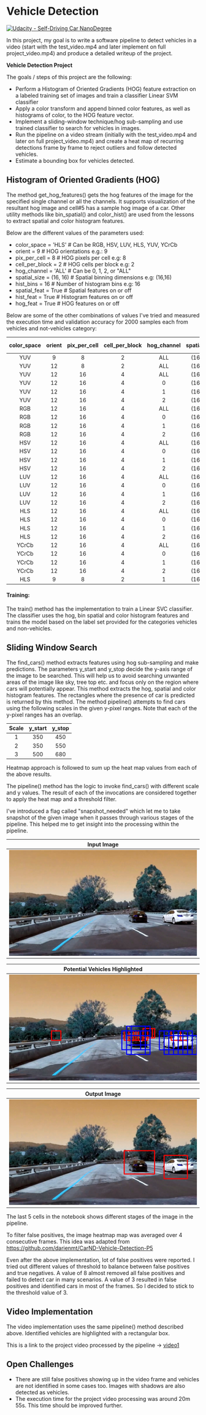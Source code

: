 # Vehicle Detection
[![Udacity - Self-Driving Car NanoDegree](https://s3.amazonaws.com/udacity-sdc/github/shield-carnd.svg)](http://www.udacity.com/drive)


In this project, my goal is to write a software pipeline to detect vehicles in a video (start with the test_video.mp4 and later implement on full project_video.mp4) and produce a detailed writeup of the project. 

**Vehicle Detection Project**

The goals / steps of this project are the following:

* Perform a Histogram of Oriented Gradients (HOG) feature extraction on a labeled training set of images and train a classifier Linear SVM classifier
* Apply a color transform and append binned color features, as well as histograms of color, to the HOG feature vector. 
* Implement a sliding-window technique/hog sub-sampling and use trained classifier to search for vehicles in images.
* Run the pipeline on a video stream (initially with the test_video.mp4 and later on full project_video.mp4) and create a heat map of recurring detections frame by frame to reject outliers and follow detected vehicles.
* Estimate a bounding box for vehicles detected.

[//]: # (Image References)
[image1]: ./output_images/input_image890.jpg
[image2]: ./output_images/output_image_with_boxes_image890.jpg
[image3]: ./output_images/output_image890.jpg
[image4]: ./output_images/output_image890.jpg

[video1]: ./vehicles_tracked_on_project_video.mp4	

## Histogram of Oriented Gradients (HOG)
The method get_hog_features() gets the hog features of the image for the specified single channel or all the channels. It supports visualization of the resultant hog image and cell#5 has a sample hog image of a car. Other utility methods like bin_spatial() and color_hist() are used from the lessons to extract spatial and color histogram features.

Below are the different values of the parameters used:
* color_space = 'HLS' # Can be RGB, HSV, LUV, HLS, YUV, YCrCb
* orient = 9  # HOG orientations  e.g.: 9
* pix_per_cell = 8 # HOG pixels per cell e.g: 8
* cell_per_block = 2 # HOG cells per block e.g: 2
* hog_channel = 'ALL' # Can be 0, 1, 2, or "ALL"
* spatial_size = (16, 16) # Spatial binning dimensions e.g: (16,16)
* hist_bins = 16    # Number of histogram bins e.g: 16
* spatial_feat = True # Spatial features on or off
* hist_feat = True # Histogram features on or off
* hog_feat = True # HOG features on or off


Below are some of the other combinations of values I've tried and measured the execution time and validation accuracy for 2000 samples each from vehicles and not-vehicles category:

color_space | orient | pix_per_cell | cell_per_block | hog_channel | spatial_size | hist_bins | Execution Time | Validation Accuracy |
:--:|:--:|:--:|:--:|:--:|:--:|:--:|:--:|:--:|
YUV | 9 | 8 | 2 | ALL | (16, 16) | 16 | 56.69 | 0.9775 |
YUV | 12 | 8 | 2 | ALL | (16, 16) | 16 | 60.31 | 0.97 |
YUV | 12 | 16 | 4 | ALL | (16, 16) | 16 | 21.49 | 0.9762 |
YUV | 12 | 16 | 4 | 0 | (16, 16) | 16 | 12.03 | 0.9788 |
YUV | 12 | 16 | 4 | 1 | (16, 16) | 16 | 11.76 | 0.9538 |
YUV | 12 | 16 | 4 | 2 | (16, 16) | 16 | 11.92 | 0.9612 |
RGB | 12 | 16 | 4 | ALL | (16, 16) | 16 | 21.14 | 0.9838 |
RGB | 12 | 16 | 4 | 0 | (16, 16) | 16 | 11.93 | 0.9788 |
RGB | 12 | 16 | 4 | 1 | (16, 16) | 16 | 12.17 | 0.965 |
RGB | 12 | 16 | 4 | 2 | (16, 16) | 16 | 11.83 | 0.965 |
HSV | 12 | 16 | 4 | ALL | (16, 16) | 16 | 20.44 | 0.9775 |
HSV | 12 | 16 | 4 | 0 | (16, 16) | 16 | 12.05 | 0.955 |
HSV | 12 | 16 | 4 | 1 | (16, 16) | 16 | 11.61 | 0.975 |
HSV | 12 | 16 | 4 | 2 | (16, 16) | 16 | 11.86 | 0.9825 |
LUV | 12 | 16 | 4 | ALL | (16, 16) | 16 | 22.16 | 0.9825 |
LUV | 12 | 16 | 4 | 0 | (16, 16) | 16 | 12.95 | 0.9762 |
LUV | 12 | 16 | 4 | 1 | (16, 16) | 16 | 12.92 | 0.9562 |
LUV | 12 | 16 | 4 | 2 | (16, 16) | 16 | 12.94 | 0.9588 |
HLS | 12 | 16 | 4 | ALL | (16, 16) | 16 | 20.65 | 0.9838 |
HLS | 12 | 16 | 4 | 0 | (16, 16) | 16 | 11.67 | 0.9612 |
HLS | 12 | 16 | 4 | 1 | (16, 16) | 16 | 11.33 | 0.975 |
HLS | 12 | 16 | 4 | 2 | (16, 16) | 16 | 12.25 | 0.9762 |
YCrCb | 12 | 16 | 4 | ALL | (16, 16) | 16 | 20.71 | 0.9788 |
YCrCb | 12 | 16 | 4 | 0 | (16, 16) | 16 | 11.59 | 0.9688 |
YCrCb | 12 | 16 | 4 | 1 | (16, 16) | 16 | 12.49 | 0.96 |
YCrCb | 12 | 16 | 4 | 2 | (16, 16) | 16 | 11.98 | 0.955 |
HLS | 9 | 8 | 2 | 1 | (16, 16) | 16 | 21.79 | 0.9838 |

#### Training:
The train() method has the implementation to train a Linear SVC classifier. The classifier uses the hog, bin spatial and color histogram features and trains the model based on the label set provided for the categories vehicles and non-vehicles.


## Sliding Window Search
The find_cars() method extracts features using hog sub-sampling and make predictions.
 The parameters y_start and y_stop decide the y-axis range of the image to be searched. This will help us to avoid searching unwanted areas of the image like sky, tree top etc. and focus only on the region where cars will potentially appear. 
This method extracts the hog, spatial and color histogram features. The rectangles where the presence of car is predicted is returned by this method.
The method pipeline() attempts to find cars using the following scales in the given y-pixel ranges. Note that each of the y-pixel ranges has an overlap.

Scale|y_start|y_stop|
:--:|:--:|:--:|
1 | 350 | 450|
2 | 350 | 550|
3 | 500 | 680|

Heatmap approach is followed to sum up the heat map values from each of the above results.


The pipeline() method has the logic to invoke find_cars() with different scale and y values. The result of each of the invocations are considered together to apply the heat map and a threshold filter.

I've introduced a flag called "snapshot_needed" which let me to take snapshot of the given image when it passes through various stages of the pipeline. This helped me to get insight into the processing within the pipeline. 

|Input Image|
:--:|
![alt text][image1] |

| Potential Vehicles Highlighted |
:--:|
![alt text][image2] |

| Output Image|
:--:|
![alt text][image3] |

The last 5 cells in the notebook shows different stages of the image in the pipeline. 

To filter false positives, the image heatmap map was averaged over 4 consecutive frames. This idea was adapted from https://github.com/darienmt/CarND-Vehicle-Detection-P5 

Even after the above implementation, lot of false positives were reported. I tried out different values of threshold to balance between false positives and true negatives. A value of 8 almost removed all false positives and failed to detect car in many scenarios. A value of 3 resulted in false positives and identified cars in most of the frames. So I decided to stick to the threshold value of 3.

## Video Implementation
The video implementation uses the same pipeline() method described above. Identified vehicles are highlighted with a rectangular box. 

This is a link to the project video processed by the pipeline -> [video1]

## Open Challenges
* There are still false positives showing up in the video frame and vehicles are not identified in some cases too. Images with shadows are also detected as vehicles.
* The execution time for the project video processing was around 20m 55s. This time should be improved further.
